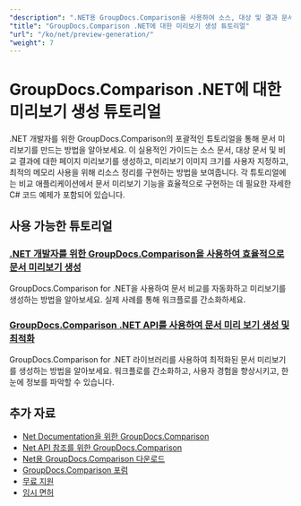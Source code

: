 ```yaml
---
"description": ".NET용 GroupDocs.Comparison을 사용하여 소스, 대상 및 결과 문서에 대한 페이지 미리보기를 생성하는 단계별 자습서입니다."
"title": "GroupDocs.Comparison .NET에 대한 미리보기 생성 튜토리얼"
"url": "/ko/net/preview-generation/"
"weight": 7
---
```


# GroupDocs.Comparison .NET에 대한 미리보기 생성 튜토리얼

.NET 개발자를 위한 GroupDocs.Comparison의 포괄적인 튜토리얼을 통해 문서 미리보기를 만드는 방법을 알아보세요. 이 실용적인 가이드는 소스 문서, 대상 문서 및 비교 결과에 대한 페이지 미리보기를 생성하고, 미리보기 이미지 크기를 사용자 지정하고, 최적의 메모리 사용을 위해 리소스 정리를 구현하는 방법을 보여줍니다. 각 튜토리얼에는 비교 애플리케이션에서 문서 미리보기 기능을 효율적으로 구현하는 데 필요한 자세한 C# 코드 예제가 포함되어 있습니다.

## 사용 가능한 튜토리얼

### [.NET 개발자를 위한 GroupDocs.Comparison을 사용하여 효율적으로 문서 미리보기 생성](./generate-document-previews-groupdocs-comparison-net/)
GroupDocs.Comparison for .NET을 사용하여 문서 비교를 자동화하고 미리보기를 생성하는 방법을 알아보세요. 실제 사례를 통해 워크플로를 간소화하세요.

### [GroupDocs.Comparison .NET API를 사용하여 문서 미리 보기 생성 및 최적화](./optimize-document-previews-groupdocs-comparison-dotnet/)
GroupDocs.Comparison for .NET 라이브러리를 사용하여 최적화된 문서 미리보기를 생성하는 방법을 알아보세요. 워크플로를 간소화하고, 사용자 경험을 향상시키고, 한눈에 정보를 파악할 수 있습니다.

## 추가 자료

- [Net Documentation을 위한 GroupDocs.Comparison](https://docs.groupdocs.com/comparison/net/)
- [Net API 참조를 위한 GroupDocs.Comparison](https://reference.groupdocs.com/comparison/net/)
- [Net용 GroupDocs.Comparison 다운로드](https://releases.groupdocs.com/comparison/net/)
- [GroupDocs.Comparison 포럼](https://forum.groupdocs.com/c/comparison)
- [무료 지원](https://forum.groupdocs.com/)
- [임시 면허](https://purchase.groupdocs.com/temporary-license/)